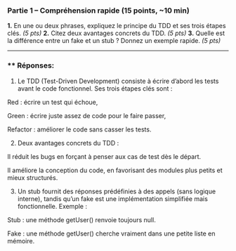 ### **Partie 1 – Compréhension rapide (15 points, ~10 min)**

**1.** En une ou deux phrases, expliquez le principe du TDD et ses trois étapes clés. *(5 pts)*
**2.** Citez deux avantages concrets du TDD. *(5 pts)*
**3.** Quelle est la différence entre un fake et un stub ? Donnez un exemple rapide. *(5 pts)*

---


### ** Réponses:
1. Le TDD (Test-Driven Development) consiste à écrire d’abord les tests avant le code fonctionnel. Ses trois étapes clés sont :

Red : écrire un test qui échoue,

Green : écrire juste assez de code pour le faire passer,

Refactor : améliorer le code sans casser les tests.

2. Deux avantages concrets du TDD :

Il réduit les bugs en forçant à penser aux cas de test dès le départ.

Il améliore la conception du code, en favorisant des modules plus petits et mieux structurés.

3. Un stub fournit des réponses prédéfinies à des appels (sans logique interne), tandis qu’un fake est une implémentation simplifiée mais fonctionnelle.
Exemple :

Stub : une méthode getUser() renvoie toujours null.

Fake : une méthode getUser() cherche vraiment dans une petite liste en mémoire.